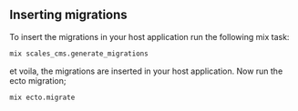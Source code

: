 ## Inserting migrations
To insert the migrations in your host application run the following mix task:

```bash
mix scales_cms.generate_migrations
```

et voila, the migrations are inserted in your host application. Now run the ecto migration;

```bash
mix ecto.migrate
```
